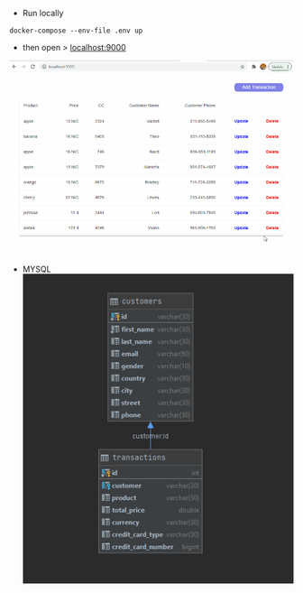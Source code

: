 * Run locally
```
docker-compose --env-file .env up
```
* then open > [localhost:9000](http:localhost:9000)

![Gif](./ggg.gif)


* MYSQL 
![Table](./tables.png)
